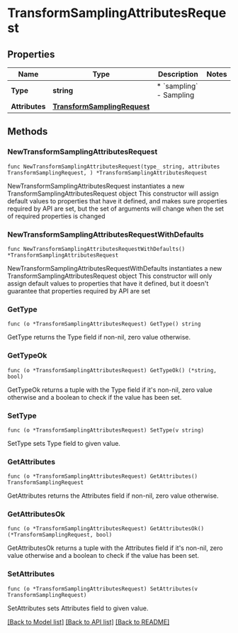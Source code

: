 # TransformSamplingAttributesRequest

## Properties

Name | Type | Description | Notes
------------ | ------------- | ------------- | -------------
**Type** | **string** | * &#x60;sampling&#x60; - Sampling | 
**Attributes** | [**TransformSamplingRequest**](TransformSamplingRequest.md) |  | 

## Methods

### NewTransformSamplingAttributesRequest

`func NewTransformSamplingAttributesRequest(type_ string, attributes TransformSamplingRequest, ) *TransformSamplingAttributesRequest`

NewTransformSamplingAttributesRequest instantiates a new TransformSamplingAttributesRequest object
This constructor will assign default values to properties that have it defined,
and makes sure properties required by API are set, but the set of arguments
will change when the set of required properties is changed

### NewTransformSamplingAttributesRequestWithDefaults

`func NewTransformSamplingAttributesRequestWithDefaults() *TransformSamplingAttributesRequest`

NewTransformSamplingAttributesRequestWithDefaults instantiates a new TransformSamplingAttributesRequest object
This constructor will only assign default values to properties that have it defined,
but it doesn't guarantee that properties required by API are set

### GetType

`func (o *TransformSamplingAttributesRequest) GetType() string`

GetType returns the Type field if non-nil, zero value otherwise.

### GetTypeOk

`func (o *TransformSamplingAttributesRequest) GetTypeOk() (*string, bool)`

GetTypeOk returns a tuple with the Type field if it's non-nil, zero value otherwise
and a boolean to check if the value has been set.

### SetType

`func (o *TransformSamplingAttributesRequest) SetType(v string)`

SetType sets Type field to given value.


### GetAttributes

`func (o *TransformSamplingAttributesRequest) GetAttributes() TransformSamplingRequest`

GetAttributes returns the Attributes field if non-nil, zero value otherwise.

### GetAttributesOk

`func (o *TransformSamplingAttributesRequest) GetAttributesOk() (*TransformSamplingRequest, bool)`

GetAttributesOk returns a tuple with the Attributes field if it's non-nil, zero value otherwise
and a boolean to check if the value has been set.

### SetAttributes

`func (o *TransformSamplingAttributesRequest) SetAttributes(v TransformSamplingRequest)`

SetAttributes sets Attributes field to given value.



[[Back to Model list]](../README.md#documentation-for-models) [[Back to API list]](../README.md#documentation-for-api-endpoints) [[Back to README]](../README.md)


